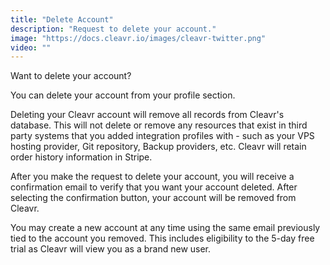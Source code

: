 ```yaml
---
title: "Delete Account"
description: "Request to delete your account."
image: "https://docs.cleavr.io/images/cleavr-twitter.png"
video: ""
---
```


Want to delete your account?

You can delete your account from your profile section.

<base-info>
Deleting your Cleavr account will remove all records from Cleavr's database. This will not delete or remove any resources that exist in third party systems that you added integration profiles with - such as your VPS hosting provider, Git repository, Backup providers, etc. Cleavr will retain order history information in Stripe. 
</base-info>

After you make the request to delete your account, you will receive a confirmation email to verify that you want your account deleted. After selecting the confirmation button, your account will be removed from Cleavr.

You may create a new account at any time using the same email previously tied to the account you removed. This includes eligibility to the 5-day free trial as Cleavr will view you as a brand new user.

